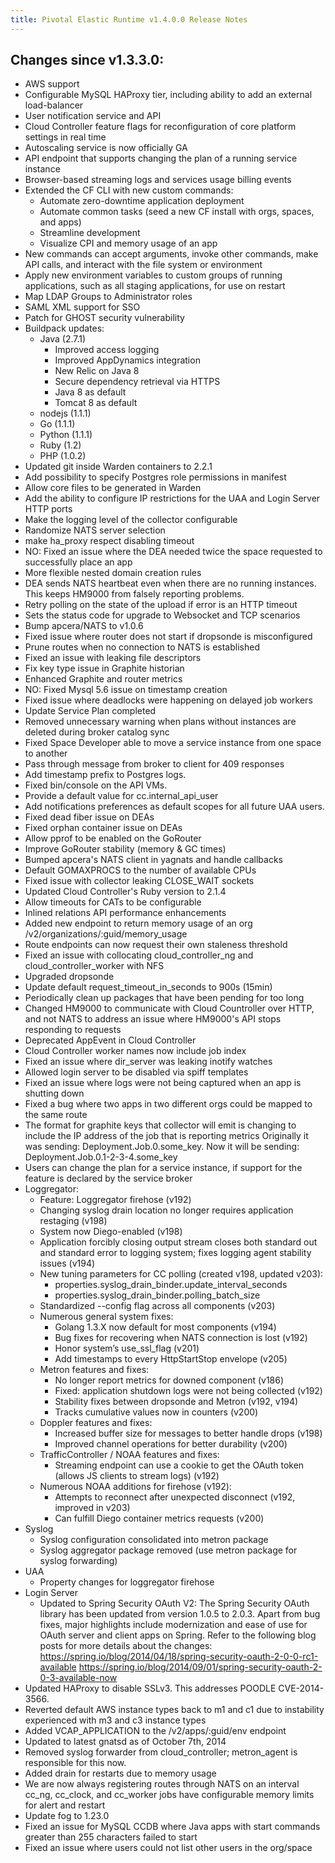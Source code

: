 ```yaml
---
title: Pivotal Elastic Runtime v1.4.0.0 Release Notes
---
```


## Changes since v1.3.3.0:

* AWS support
* Configurable MySQL HAProxy tier, including ability to add an external load-balancer
* User notification service and API
* Cloud Controller feature flags for reconfiguration of core platform settings in real time
* Autoscaling service is now officially GA
* API endpoint that supports changing the plan of a running service instance
* Browser-based streaming logs and services usage billing events
* Extended the CF CLI with new custom commands:
	* Automate zero-downtime application deployment
	* Automate common tasks (seed a new CF install with orgs, spaces, and apps)
	* Streamline development
	* Visualize CPI and memory usage of an app
* New commands can accept arguments, invoke other commands, make API calls, and interact with the file system or environment
* Apply new environment variables to custom groups of running applications, such as all staging applications, for use on restart
* Map LDAP Groups to Administrator roles
* SAML XML support for SSO
* Patch for GHOST security vulnerability
* Buildpack updates:
	* Java (2.7.1)
		* Improved access logging
		* Improved AppDynamics integration
		* New Relic on Java 8
		* Secure dependency retrieval via HTTPS
		* Java 8 as default
		* Tomcat 8 as default
	* nodejs (1.1.1)
	* Go (1.1.1)
	* Python (1.1.1)
	* Ruby (1.2)
	* PHP (1.0.2)
* Updated git inside Warden containers to 2.2.1
* Add possibility to specify Postgres role permissions in manifest
* Allow core files to be generated in Warden
* Add the ability to configure IP restrictions for the UAA and Login Server HTTP ports
* Make the logging level of the collector configurable
* Randomize NATS server selection
* make ha_proxy respect disabling timeout
* NO: Fixed an issue where the DEA needed twice the space requested to successfully place an app
* More flexible nested domain creation rules
* DEA sends NATS heartbeat even when there are no running instances. This keeps HM9000 from falsely reporting problems.
* Retry polling on the state of the upload if error is an HTTP timeout
* Sets the status code for upgrade to Websocket and TCP scenarios
* Bump apcera/NATS to v1.0.6
* Fixed issue where router does not start if dropsonde is misconfigured
* Prune routes when no connection to NATS is established
* Fixed an issue with leaking file descriptors
* Fix key type issue in Graphite historian
* Enhanced Graphite and router metrics
* NO: Fixed Mysql 5.6 issue on timestamp creation
* Fixed issue where deadlocks were happening on delayed job workers
* Update Service Plan completed
* Removed unnecessary warning when plans without instances are deleted during broker catalog sync
* Fixed Space Developer able to move a service instance from one space to another
* Pass through message from broker to client for 409 responses
* Add timestamp prefix to Postgres logs.
* Fixed bin/console on the API VMs.
* Provide a default value for cc.internal\_api\_user
* Add notifications preferences as default scopes for all future UAA users.
* Fixed dead fiber issue on DEAs
* Fixed orphan container issue on DEAs
* Allow pprof to be enabled on the GoRouter
* Improve GoRouter stability (memory & GC times)
* Bumped apcera's NATS client in yagnats and handle callbacks
* Default GOMAXPROCS to the number of available CPUs
* Fixed issue with collector leaking CLOSE_WAIT sockets
* Updated Cloud Controller's Ruby version to 2.1.4
* Allow timeouts for CATs to be configurable
* Inlined relations API performance enhancements
* Added new endpoint to return memory usage of an org /v2/organizations/:guid/memory_usage
* Route endpoints can now request their own staleness threshold
* Fixed an issue with collocating cloud\_controller\_ng and cloud\_controller\_worker with NFS
* Upgraded dropsonde
* Update default request\_timeout\_in\_seconds to 900s (15min)
* Periodically clean up packages that have been pending for too long
* Changed HM9000 to communicate with Cloud Countroller over HTTP, and not NATS to address an issue where HM9000's API stops responding to requests
* Deprecated AppEvent in Cloud Controller
* Cloud Controller worker names now include job index
* Fixed an issue where dir\_server was leaking inotify watches
* Allowed login server to be disabled via spiff templates
* Fixed an issue where logs were not being captured when an app is shutting down
* Fixed a bug where two apps in two different orgs could be mapped to the same route
* The format for graphite keys that collector will emit is changing to include the IP address of the job that is reporting metrics
Originally it was sending: Deployment.Job.0.some_key.
Now it will be sending: Deployment.Job.0.1-2-3-4.some_key
* Users can change the plan for a service instance, if support for the feature is declared by the service broker
* Loggregator:
	* Feature: Loggregator firehose (v192)
	* Changing syslog drain location no longer requires application restaging (v198)
	* System now Diego-enabled (v198)
	* Application forcibly closing output stream closes both standard out and standard error to logging system; fixes logging agent stability issues (v194)
	* New tuning parameters for CC polling (created v198, updated v203):
		* properties.syslog\_drain\_binder.update\_interval\_seconds
		* properties.syslog\_drain\_binder.polling\_batch\_size
	* Standardized --config flag across all components (v203)
	* Numerous general system fixes:
		* Golang 1.3.X now default for most components (v194)
		* Bug fixes for recovering when NATS connection is lost (v192)
		* Honor system’s use\_ssl\_flag (v201)
		* Add timestamps to every HttpStartStop envelope (v205)
	* Metron features and fixes:
		* No longer report metrics for downed component (v186)
		* Fixed: application shutdown logs were not being collected (v192)
		* Stability fixes between dropsonde and Metron (v192, v194)
		* Tracks cumulative values now in counters (v200)
	* Doppler features and fixes:
		* Increased buffer size for messages to better handle drops (v198)
		* Improved channel operations for better durability (v200)
	* TrafficController / NOAA features and fixes:
		* Streaming endpoint can use a cookie to get the OAuth token (allows JS clients to stream logs) (v192)
	* Numerous NOAA additions for firehose (v192):
		* Attempts to reconnect after unexpected disconnect (v192, improved in v203)
		* Can fulfill Diego container metrics requests (v200)
* Syslog
	* Syslog configuration consolidated into metron package
	* Syslog aggregator package removed (use metron package for syslog forwarding)
* UAA
	* Property changes for loggregator firehose
* Login Server
	* Updated to Spring Security OAuth V2: The Spring Security OAuth library has been updated from version 1.0.5 to 2.0.3.
Apart from bug fixes, major highlights include modernization and ease of use for OAuth server and client apps on Spring. Refer to the following blog posts for more details about the changes:
https://spring.io/blog/2014/04/18/spring-security-oauth-2-0-0-rc1-available
https://spring.io/blog/2014/09/01/spring-security-oauth-2-0-3-available-now
* Updated HAProxy to disable SSLv3. This addresses POODLE CVE-2014-3566.
* Reverted default AWS instance types back to m1 and c1 due to instability experienced with m3 and c3 instance types
* Added VCAP_APPLICATION to the /v2/apps/:guid/env endpoint
* Updated to latest gnatsd as of October 7th, 2014
* Removed syslog forwarder from cloud\_controller; metron_agent is responsible for this now.
* Added drain for restarts due to memory usage
* We are now always registering routes through NATS on an interval
cc\_ng, cc\_clock, and cc\_worker jobs have configurable memory limits for alert and restart
* Update fog to 1.23.0
* Fixed an issue for MySQL CCDB where Java apps with start commands greater than 255 characters failed to start
* Fixed an issue where users could not list other users in the org/space







